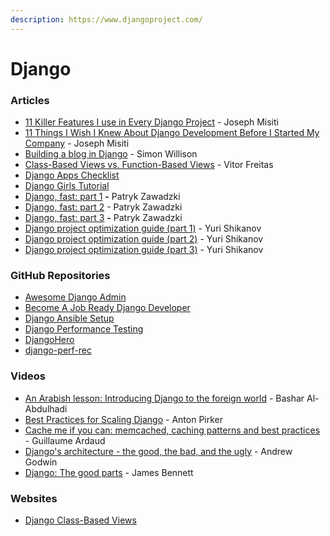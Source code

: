 ```yaml
---
description: https://www.djangoproject.com/
---
```


# Django

### Articles

* [11 Killer Features I use in Every Django Project](https://medium.com/cs-math/2014-django-development-mistakes-in-2014-f48623f58b21) - Joseph Misiti
* [11 Things I Wish I Knew About Django Development Before I Started My Company](https://medium.com/cs-math/11-things-i-wish-i-knew-about-django-development-before-i-started-my-company-f29f6080c131) - Joseph Misiti
* [Building a blog in Django](https://til.simonwillison.net/django/building-a-blog-in-django) - Simon Willison
* [Class-Based Views vs. Function-Based Views](https://simpleisbetterthancomplex.com/article/2017/03/21/class-based-views-vs-function-based-views.html) - Vitor Freitas
* [Django Apps Checklist](https://devchecklists.com/django-apps-checklist/en/)
* [Django Girls Tutorial](https://tutorial.djangogirls.org/en/)
* [Django, fast: part 1](https://blog.mirumee.com/django-fast-part-1-8d068a1b14bc) **-** Patryk Zawadzki
* [Django, fast: part 2](https://blog.mirumee.com/django-fast-part-2-d73a4ecd61f3) - Patryk Zawadzki
* [Django, fast: part 3](https://blog.mirumee.com/django-fast-part-3-a02da6f12418) **-** Patryk Zawadzki
* [Django project optimization guide (part 1)](https://dizballanze.com/django-project-optimization-part-1/) - Yuri Shikanov
* [Django project optimization guide (part 2)](https://dizballanze.com/en/django-project-optimization-part-2/) - Yuri Shikanov
* [Django project optimization guide (part 3)](https://dizballanze.com/en/django-project-optimization-part-3/) - Yuri Shikanov

### GitHub Repositories

* [Awesome Django Admin](https://github.com/originalankur/awesome-django-admin)
* [Become A Job Ready Django Developer](https://github.com/flashohq/open-source-Django-courses)
* [Django Ansible Setup](https://github.com/myarik/django-ansible-setup)
* [Django Performance Testing](https://github.com/PaesslerAG/django-performance-testing)
* [DjangoHero](https://github.com/gutfeeling/djangohero)
* [django-perf-rec](https://github.com/adamchainz/django-perf-rec)

### Videos

* [An Arabish lesson: Introducing Django to the foreign world](https://www.youtube.com/watch?v=F78CW\_Lb06o) - Bashar Al-Abdulhadi
* [Best Practices for Scaling Django](https://www.elastic.co/videos/best-practices-for-scaling-django-by-anton-pirker) - Anton Pirker
* [Cache me if you can: memcached, caching patterns and best practices](https://www.youtube.com/watch?v=R8Xmeynf1T4) - Guillaume Ardaud
* [Django's architecture - the good, the bad, and the ugly](https://www.youtube.com/watch?v=7KTVws3TiC0) - Andrew Godwin
* [Django: The good parts](https://www.youtube.com/watch?v=9Vrk44sHIvw) - James Bennett

### Websites

* [Django Class-Based Views](https://ccbv.co.uk/)
